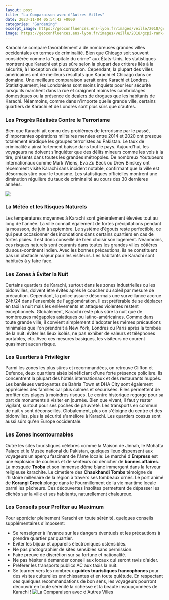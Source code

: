 ```yaml
---
layout: post
title: "La Comparaison avec d'Autres Villes"
date: 2023-11-04 05:54:42 +0000
categories: "Gardening"
excerpt_image: https://geoconfluences.ens-lyon.fr/images/veille/2018/gcpi-rank-en-2017.jpg
image: https://geoconfluences.ens-lyon.fr/images/veille/2018/gcpi-rank-en-2017.jpg
---
```


Karachi se compare favorablement à de nombreuses grandes villes occidentales en termes de criminalité. Bien que Chicago soit souvent considérée comme la "capitale du crime" aux États-Unis, les statistiques montrent que Karachi est plus sûre selon la plupart des critères liés à la sécurité, à l'exception de la corruption. Cependant, la plupart des villes américaines ont de meilleurs résultats que Karachi et Chicago dans ce domaine. 
Une meilleure comparaison serait entre Karachi et Londres. Statistiquement, les Londoniens sont moins inquiets pour leur sécurité lorsqu'ils marchent dans la rue et craignent moins les cambriolages domestiques ou la présence de [dealers de drogues](https://travelokla.github.io/2023-12-23-d-xe9couvrir-la-hongrie-saveurs-histoire-et-magnificence/) que les habitants de Karachi. Néanmoins, comme dans n'importe quelle grande ville, certains quartiers de Karachi et de Londres sont plus sûrs que d'autres.
### Les Progrès Réalisés Contre le Terrorisme 
Bien que Karachi ait connu des problèmes de terrorisme par le passé, d'importantes opérations militaires menées entre 2014 et 2020 ont presque totalement éradiqué les groupes terroristes au Pakistan. Le taux de criminalité a ainsi fortement baissé dans tout le pays. Aujourd'hui, les voyageurs ne doivent s'inquiéter que des délits mineurs comme les vols à la tire, présents dans toutes les grandes métropoles. 
De nombreux Youtubeurs internationaux comme Mark Wiens, Eva Zu Beck ou Drew Binskey ont récemment visité Karachi sans incident notable, confirmant que la ville est désormais sûre pour le tourisme. Les statistiques officielles montrent une diminution régulière du taux de criminalité au cours des 30 dernières années.

![](https://geoconfluences.ens-lyon.fr/images/veille/2018/gcpi-worldmap-2017-en.jpg)
### La Météo et les Risques Naturels
Les températures moyennes à Karachi sont généralement élevées tout au long de l'année. La ville connaît également de fortes précipitations pendant la mousson, de juin à septembre. Le système d'égouts reste perfectible, ce qui peut occasionner des inondations dans certains quartiers en cas de fortes pluies. Il est donc conseillé de bien choisir son logement.
Néanmoins, ces risques naturels sont courants dans toutes les grandes villes côtières du sous-continent indien. Avec les bonnes précautions, ils ne constituent pas un obstacle majeur pour les visiteurs. Les habitants de Karachi sont habitués à y faire face.
### Les Zones à Éviter la Nuit
Certains quartiers de Karachi, surtout dans les zones industrielles ou les bidonvilles, doivent être évités après le coucher du soleil par mesure de précaution. Cependant, la police assure désormais une surveillance accrue 24h/24 dans l'ensemble de l'agglomération. Il est préférable de se déplacer en taxi la nuit mais les enlèvements et attaques violentes restent exceptionnels. Globalement, Karachi reste plus sûre la nuit que de nombreuses mégapoles asiatiques ou latino-américaines. 
Comme dans toute grande ville, il convient simplement d'adopter les mêmes précautions minimales que l'on prendrait à New York, Londres ou Paris après la tombée de la nuit: éviter les lieux isolés, ne pas exhiber de valeurs et téléphones portables, etc. Avec ces mesures basiques, les visiteurs ne courent quasiment aucun risque.
### Les Quartiers à Privilégier
Parmi les zones les plus sûres et recommandées, on retrouve Clifton et Defence, deux quartiers aisés bénéficiant d'une forte présence policière. Ils concentrent la plupart des hôtels internationaux et des restaurants huppés.    
Les banlieues verdoyantes de Bahria Town et DHA City sont également appréciées des familles car plus calmes et sécurisées. Elles permettent de profiter des plages à moindres risques. 
Le centre historique regorge pour sa part de monuments à visiter en journée. Bien que vivant, il faut y rester vigilant, surtout pour ses poches de pauvreté. Les transports en commun de nuit y sont déconseillés.
Globalement, plus on s'éloigne du centre et des bidonvilles, plus la sécurité s'améliore à Karachi. Les quartiers cossus sont aussi sûrs qu'en Europe occidentale.
### Les Zones Incontournables
Outre les sites touristiques célèbres comme la Maison de Jinnah, le Mohatta Palace et le Musée national du Pakistan, quelques lieux dispensent aux voyageurs un aperçu fascinant de l'âme locale:
Le marché d'**Empress** est une explosion de couleurs et de senteurs où dénicher de **bonnes affaires**. 
La mosquée **Tooba** et son immense dôme blanc immergent dans la ferveur religieuse karachite. 
Le cimetière des **Chaukhandi Tombs** témoigne de l'histoire millénaire de la région à travers ses tombeaux ornés.
Le port animé de **Korangi Creek** plonge dans le Fourmillement de la vie maritime locale parmi les pêcheurs.
Ces découvertes insolites permettent de dépasser les clichés sur la ville et ses habitants, naturellement chaleureux.
### Les Conseils pour Profiter au Maximum
Pour apprécier pleinement Karachi en toute sérénité, quelques conseils supplémentaires s'imposent:
- Se renseigner à l'avance sur les dangers éventuels et les précautions à prendre quartier par quartier. 
- Éviter les bijoux et appareils électroniques ostensibles. 
- Ne pas photographier de sites sensibles sans permission.
- Faire preuve de discrétion sur sa fortune et nationalité. 
- Ne pas hésiter à demander conseil aux locaux qui seront ravis d'aider.
- Préférer les transports publics AC aux taxis la nuit. 
- Se tourner vers les nombreux **guides touristiques francophones** pour des visites culturelles enrichissantes et en toute quiétude.
En respectant ces quelques recommandations de bon sens, les voyageurs pourront découvrir en toute sérénité la richesse et la beauté insoupçonnées de Karachi !
![La Comparaison avec d'Autres Villes](https://geoconfluences.ens-lyon.fr/images/veille/2018/gcpi-rank-en-2017.jpg)